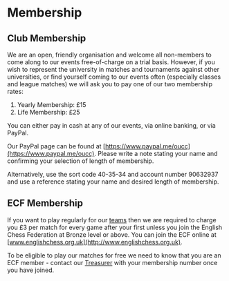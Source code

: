# Membership

## Club Membership

We are an open, friendly organisation and welcome all non-members to come along to our events free-of-charge on a trial basis. However, if you wish to represent the university in matches and tournaments against other universities, or find yourself coming to our events often (especially classes and league matches) we will ask you to pay one of our two membership rates:

1. Yearly Membership: £15
2. Life Membership: £25

You can either pay in cash at any of our events, via online banking, or via PayPal.

Our PayPal page can be found at [https://www.paypal.me/oucc](https://www.paypal.me/oucc). Please write a note stating your name and confirming your selection of length of membership.

Alternatively, use the sort code 40-35-34 and account number 90632937 and use a reference stating your name and desired length of membership.

## ECF Membership

If you want to play regularly for our [teams](/leagues) then we are required to charge you £3 per match for every game after your first unless you join the English Chess Federation at Bronze level or above. You can join the ECF online at [www.englishchess.org.uk](http://www.englishchess.org.uk).

To be eligible to play our matches for free we need to know that you are an ECF member - contact our [Treasurer](/committee) with your membership number once you have joined.